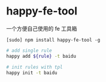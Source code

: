 # happy-fe-tool
一个方便自己使用的 fe 工具箱

```
[sudo] npm install happy-fe-tool -g
```

```bash
# add single rule
happy add ${rule} -t baidu

# init rules with tpl
happy init -t baidu
```